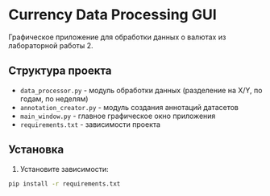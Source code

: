 # Currency Data Processing GUI

Графическое приложение для обработки данных о валютах из лабораторной работы 2.

## Структура проекта

- `data_processor.py` - модуль обработки данных (разделение на X/Y, по годам, по неделям)
- `annotation_creator.py` - модуль создания аннотаций датасетов  
- `main_window.py` - главное графическое окно приложения
- `requirements.txt` - зависимости проекта

## Установка

1. Установите зависимости:
```bash
pip install -r requirements.txt